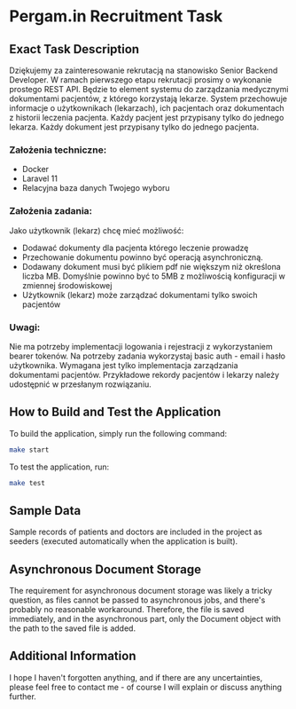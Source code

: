 # Pergam.in Recruitment Task

## Exact Task Description

Dziękujemy za zainteresowanie rekrutacją na stanowisko Senior Backend Developer. W ramach pierwszego etapu rekrutacji prosimy o wykonanie prostego REST API. Będzie to element systemu do zarządzania medycznymi dokumentami pacjentów, z którego korzystają lekarze. System przechowuje informacje o użytkownikach (lekarzach), ich pacjentach oraz dokumentach z historii leczenia pacjenta. Każdy pacjent jest przypisany tylko do jednego lekarza. Każdy dokument jest przypisany tylko do jednego pacjenta.

### Założenia techniczne:
- Docker
- Laravel 11
- Relacyjna baza danych Twojego wyboru

### Założenia zadania:
Jako użytkownik (lekarz) chcę mieć możliwość:
- Dodawać dokumenty dla pacjenta którego leczenie prowadzę
- Przechowanie dokumentu powinno być operacją asynchroniczną.
- Dodawany dokument musi być plikiem pdf nie większym niż określona liczba MB. Domyślnie powinno być to 5MB z możliwością konfiguracji w zmiennej środowiskowej
- Użytkownik (lekarz) może zarządzać dokumentami tylko swoich pacjentów

### Uwagi:
Nie ma potrzeby implementacji logowania i rejestracji z wykorzystaniem bearer tokenów. Na potrzeby zadania wykorzystaj basic auth - email i hasło użytkownika. Wymagana jest tylko implementacja zarządzania dokumentami pacjentów. Przykładowe rekordy pacjentów i lekarzy należy udostępnić w przesłanym rozwiązaniu.

## How to Build and Test the Application

To build the application, simply run the following command:
```sh
make start
```

To test the application, run:
```sh
make test
```

## Sample Data

Sample records of patients and doctors are included in the project as seeders (executed automatically when the application is built).

## Asynchronous Document Storage

The requirement for asynchronous document storage was likely a tricky question, as files cannot be passed to asynchronous jobs, and there's probably no reasonable workaround.
Therefore, the file is saved immediately, and in the asynchronous part, only the Document object with the path to the saved file is added.

## Additional Information

I hope I haven't forgotten anything, and if there are any uncertainties, please feel free to contact me - of course I will explain or discuss anything further.
